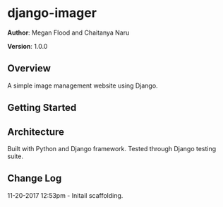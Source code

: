 # django-imager

**Author**: Megan Flood and Chaitanya Naru

**Version**: 1.0.0

## Overview
A simple image management website using Django.

## Getting Started
<!-- What are the steps that a user must take in order to build this app on their own machine and get it running? -->

## Architecture
Built with Python and Django framework. Tested through Django testing suite.

## Change Log

11-20-2017 12:53pm - Initail scaffolding.
